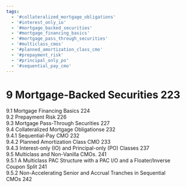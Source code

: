 ```yaml
---
tags:
  - '#collateralized_mortgage_obligations'
  - '#interest_only_io'
  - '#mortgage_backed_securities'
  - '#mortgage_financing_basics'
  - '#mortgage_pass_through_securities'
  - '#multiclass_cmos'
  - '#planned_amortization_class_cmo'
  - '#prepayment_risk'
  - '#principal_only_po'
  - '#sequential_pay_cmo'
---
```

# 9 Mortgage-Backed Securities 223  

9.1 Mortgage Financing Basics 224   
9.2 Prepayment Risk 226   
9.3 Mortgage Pass-Through Securities 227   
9.4 Collateralized Mortgage Obligationse 232   
9.4.1 Sequential-Pay CMO 232   
9.4.2 Planned Amortization Class CMO 233   
9.4.3 Interest-only (IO) and Principal-only (PO) Classes 237   
9.5 Multiclass and Non-Vanilla CMOs. 241   
9.5.1 A Multiclass PAC Structure with a PAC I/O and a Floater/Inverse   
Coupon Split 241   
9.5.2 Non-Accelerating Senior and Accrual Tranches in Sequential   
CMOs 242  
